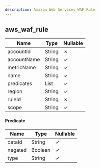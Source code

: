 ```yaml
---
description: Amazon Web Services WAF Rule
---
```

aws_waf_rule
------------

| **Name**    | **Type**        | **Nullable** |
| ----------- | --------------- | ------------ |
| accountId   | String          | &cross;      |
| accountName | String          | &check;      |
| metricName  | String          | &check;      |
| name        | String          | &check;      |
| predicates  | List<Predicate> | &check;      |
| region      | String          | &check;      |
| ruleId      | String          | &cross;      |
| scope       | String          | &check;      |

#### Predicate
| **Name** | **Type** | **Nullable** |
| -------- | -------- | ------------ |
| dataId   | String   | &check;      |
| negated  | Boolean  | &check;      |
| type     | String   | &check;      |
